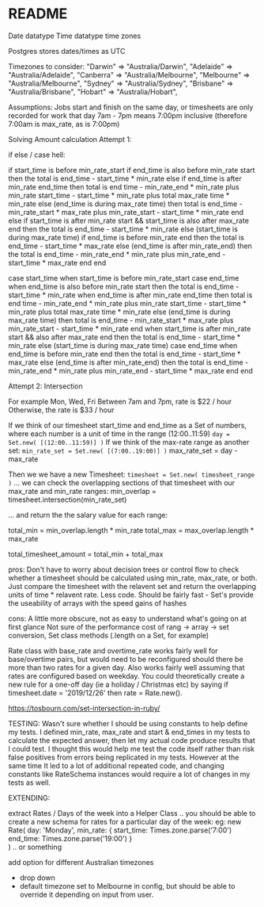 # README

Date datatype
Time datatype
time zones

Postgres stores dates/times as UTC

Timezones to consider:
"Darwin" => "Australia/Darwin", 
"Adelaide" => "Australia/Adelaide", 
"Canberra" => "Australia/Melbourne", 
"Melbourne" => "Australia/Melbourne", 
"Sydney" => "Australia/Sydney", 
"Brisbane" => "Australia/Brisbane", 
"Hobart" => "Australia/Hobart", 

Assumptions:
Jobs start and finish on the same day, or timesheets are only recorded for work that day
7am - 7pm means 7:00pm inclusive (therefore 7:00am is max_rate, as is 7:00pm)

Solving Amount calculation 
Attempt 1: 

if else / case hell:

if start_time is before min_rate_start
  if end_time is also before min_rate start
    then the total is end_time - start_time * min_rate
  else if end_time is after min_rate end_time
    then total is end time - min_rate_end * min_rate
    plus min_rate start_time - start_time * min_rate
    plus total max_rate time * min_rate
  else (end_time is during max_rate time)
    then total is end_time - min_rate_start * max_rate
    plus min_rate_start - start_time * min_rate
  end
else if start_time is after min_rate start && start_time is also after max_rate end
  then the total is end_time - start_time * min_rate
else (start_time is during max_rate time)
  if end_time is before min_rate end
    then the total is end_time - start_time * max_rate
  else (end_time is after min_rate_end)
    then the total is end_time - min_rate_end * min_rate
    plus min_rate_end - start_time * max_rate
  end
end

case start_time
when start_time is before min_rate_start
  case end_time
  when end_time is also before min_rate start
    then the total is end_time - start_time * min_rate
  when end_time is after min_rate end_time
    then total is end time - min_rate_end * min_rate
    plus min_rate start_time - start_time * min_rate
    plus total max_rate time * min_rate
  else (end_time is during max_rate time)
    then total is end_time - min_rate_start * max_rate
    plus min_rate_start - start_time * min_rate
  end
when start_time is after min_rate start && also after max_rate end
  then the total is end_time - start_time * min_rate
else (start_time is during max_rate time)
  case end_time
  when end_time is before min_rate end
    then the total is end_time - start_time * max_rate
  else (end_time is after min_rate_end)
    then the total is end_time - min_rate_end * min_rate
    plus min_rate_end - start_time * max_rate
  end
end
    

    
Attempt 2:
Intersection

For example Mon, Wed, Fri
Between 7am and 7pm, rate is $22 / hour
Otherwise, the rate is $33 / hour

If we think of our timesheet start_time and end_time as a Set of numbers, where each number is a unit of time in the range (12:00..11:59)
`day = Set.new( [(12:00..11:59)] )`
If we think of the max-rate range as another set:
`min_rate_set = Set.new( [(7:00..19:00)] )`
max_rate_set = day - max_rate

Then we we have a new Timesheet:
`timesheet = Set.new( timesheet_range )`
... we can check the overlapping sections of that timesheet with our max_rate and min_rate ranges:
min_overlap = timesheet.intersection(min_rate_set)

... and return the the salary value for each range:

total_min = min_overlap.length * min_rate
total_max = max_overlap.length * max_rate

total_timesheet_amount = total_min + total_max

pros: 
Don't have to worry about decision trees or control flow to check whether a timesheet should be calculated using min_rate, max_rate, or both. Just compare the timesheet with the relavent set and return the overlapping units of time * relavent rate.
Less code.
Should be fairly fast - Set's provide the useability of arrays with the speed gains of hashes

cons:
A little more obscure, not as easy to understand what's going on at first glance
Not sure of the performance cost of rang -> array -> set conversion, Set class methods (.length on a Set, for example)

Rate class with base_rate and overtime_rate works fairly well for base/overtime pairs, but would need to be reconfigured should there be more than two rates for a given day.
Also works fairly well assuming that rates are configured based on weekday. You could theoretically create a new rule for a one-off day (ie a holiday / Christmas etc) by saying if timesheet.date = '2019/12/26' then rate = Rate.new().

https://tosbourn.com/set-intersection-in-ruby/

TESTING:
Wasn't sure whether I should be using constants to help define my tests. I defined min_rate, max_rate and start & end_times in my tests to calculate the expected answer, then let my actual code produce results that I could test. I thought this would help me test the code itself rather than risk false positives from errors being replicated in my tests. However at the same time It led to a lot of additional repeated code, and changing constants like RateSchema instances would require a lot of changes in my tests as well. 

EXTENDING:

extract Rates / Days of the week into a Helper Class
.. you should be able to create a new schema for rates for a particular day of the week:
eg: 
new Rate( 
  day: 'Monday',
  min_rate: {
    start_time: Times.zone.parse('7:00')
    end_time: Times.zone.parse('19:00')
  }  
)
.. or something

add option for different Australian timezones
- drop down
- default timezone set to Melbourne in config, but should be able to override it depending on input from user.